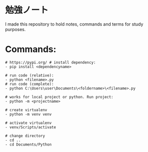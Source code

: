 # 勉強ノート
I made this repository to hold notes, commands and terms for study purposes.


# Commands:

```
# https://pypi.org/ # install dependency:
- pip install <dependencyname>

# run code (relative): 
- python <filename>.py
# run code (complete): 
- python C:\Users\user\Documents\<foldername>\<filename>.py

# works for local project or python. Run project:
- python -m <projectname>

# create virtualenv
- python -m venv venv

# activate virtualenv
- venv/Scripts/activate

# change directory
- cd ..
- cd Documents/Python
```
